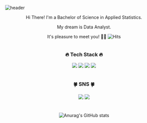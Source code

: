 ![header](https://capsule-render.vercel.app/api?type=waving&color=gradient&height=250&reversal=false&text=Welcome!😊&desc=Hwi's%20GitHub%20Profile&fontSize=50&fontAlign=50&fontAlignY=30&descSize=20&descAlign=70&descAlignY=50&rotate=0)
<div align="center">
<p>Hi There! I'm a Bachelor of Science in Applied Statistics.</p>
<p>My dream is Data Analyst.</p>

It's pleasure to meet you! 👋🏻 ![Hits](https://hits.seeyoufarm.com/api/count/incr/badge.svg?url=https%3A%2F%2Fgithub.com%2F0530hwi%2Fhit-counter&count_bg=%231E330F&title_bg=%23506796&icon=&icon_color=%23FAFAFA&title=hits&edge_flat=false)

#
  <h3>🔥 Tech Stack 🔥</h3>
<img src="https://img.shields.io/badge/python-white?style=appveyor&logo=python&logoColor=3776AB">  <img src="https://img.shields.io/badge/R-9cf?style=appveyor&logo=R&logoColor=276DC3"> <img src="https://img.shields.io/badge/MySQL-f1d8d9?style=flat&logo=MySQL&logoColor=4479A1">
 <img src="https://img.shields.io/badge/github-sucess?style=appveyor&logo=github&logoColor=181717">
  
#
  <h3>🍀 SNS 🍀<h3>
 <img src="https://img.shields.io/badge/Instagram-white?style=appveyor&logo=Instagram&logoColor=E4405F"> <img src="https://img.shields.io/badge/Gmail-white?style=appveyor&logo=Gmail&logoColor=EA4335">
    
#
![Anurag's GitHub stats](https://github-readme-stats.vercel.app/api?username=0530hwi&show_icons=true&theme=moltack)

<!--
**0530hwi/0530hwi** is a ✨ _special_ ✨ repository because its `README.md` (this file) appears on your GitHub profile.

Here are some ideas to get you started:

- 🔭 I’m currently working on ...
- 🌱 I’m currently learning ...
- 👯 I’m looking to collaborate on ...
- 🤔 I’m looking for help with ...
- 💬 Ask me about ...
- 📫 How to reach me: ...
- 😄 Pronouns: ...
- ⚡ Fun fact: ...
-->
